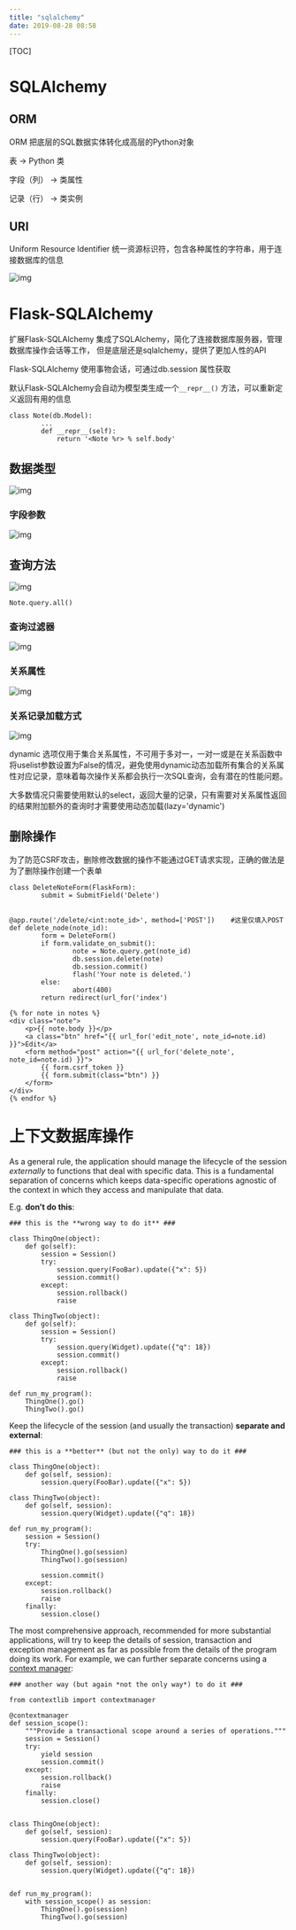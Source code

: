 ```yaml
---
title: "sqlalchemy"
date: 2019-08-28 08:58
---
```

[TOC]



# SQLAlchemy



## ORM

ORM 把底层的SQL数据实体转化成高层的Python对象

表 -> Python 类

字段（列） -> 类属性

记录（行） -> 类实例



## URI 

Uniform Resource Identifier 统一资源标识符，包含各种属性的字符串，用于连接数据库的信息

![img](https://snipboard.io/uLvzNk.jpg)





# Flask-SQLAlchemy

扩展Flask-SQLAlchemy 集成了SQLAlchemy，简化了连接数据库服务器，管理数据库操作会话等工作， 但是底层还是sqlalchemy，提供了更加人性的API

Flask-SQLAlchemy 使用事物会话，可通过db.session 属性获取

默认Flask-SQLAlchemy会自动为模型类生成一个`__repr__()` 方法，可以重新定义返回有用的信息	

```
class Note(db.Model):
		...
		def __repr__(self):
		    return '<Note %r> % self.body'
```



## 数据类型

![img](https://snipboard.io/aZ6JC2.jpg)



### 字段参数

![img](https://snipboard.io/3CDmYM.jpg)



## 查询方法

![img](https://snipboard.io/N38pxq.jpg)



```
Note.query.all()
```



### 查询过滤器

![img](https://snipboard.io/wsgA1h.jpg)





### 关系属性

![img](https://snipboard.io/eL2v3y.jpg)



### 关系记录加载方式

![img](https://snipboard.io/lGz6Mr.jpg)

dynamic 选项仅用于集合关系属性，不可用于多对一，一对一或是在关系函数中将uselist参数设置为False的情况，避免使用dynamic动态加载所有集合的关系属性对应记录，意味着每次操作关系都会执行一次SQL查询，会有潜在的性能问题。

大多数情况只需要使用默认的select，返回大量的记录，只有需要对关系属性返回的结果附加额外的查询时才需要使用动态加载(lazy='dynamic')









## 删除操作

为了防范CSRF攻击，删除修改数据的操作不能通过GET请求实现，正确的做法是为了删除操作创建一个表单

```
class DeleteNoteForm(FlaskForm):
		submit = SubmitField('Delete')
		

@app.route('/delete/<int:note_id>', method=['POST'])	#这里仅填入POST
def delete_node(note_id):
		form = DeleteForm()
		if form.validate_on_submit():
				note = Note.query.get(note_id)
				db.session.delete(note)
				db.session.commit()
				flash('Your note is deleted.')
		else:
				abort(400)
		return redirect(url_for('index')
```

```
{% for note in notes %}
<div class="note">
	<p>{{ note.body }}</p>
	<a class="btn" href="{{ url_for('edit_note', note_id=note.id) }}">Edit</a>
	<form method="post" action="{{ url_for('delete_note', note_id=note.id) }}">
		{{ form.csrf_token }}
		{{ form.submit(class="btn") }}
	</form>
</div>
{% endfor %}
```







# 上下文数据库操作

As a general rule, the application should manage the lifecycle of the session *externally* to functions that deal with specific data. This is a fundamental separation of concerns which keeps data-specific operations agnostic of the context in which they access and manipulate that data.

E.g. **don’t do this**:

```
### this is the **wrong way to do it** ###

class ThingOne(object):
    def go(self):
        session = Session()
        try:
            session.query(FooBar).update({"x": 5})
            session.commit()
        except:
            session.rollback()
            raise

class ThingTwo(object):
    def go(self):
        session = Session()
        try:
            session.query(Widget).update({"q": 18})
            session.commit()
        except:
            session.rollback()
            raise

def run_my_program():
    ThingOne().go()
    ThingTwo().go()
```

Keep the lifecycle of the session (and usually the transaction) **separate and external**:

```
### this is a **better** (but not the only) way to do it ###

class ThingOne(object):
    def go(self, session):
        session.query(FooBar).update({"x": 5})

class ThingTwo(object):
    def go(self, session):
        session.query(Widget).update({"q": 18})

def run_my_program():
    session = Session()
    try:
        ThingOne().go(session)
        ThingTwo().go(session)

        session.commit()
    except:
        session.rollback()
        raise
    finally:
        session.close()
```

The most comprehensive approach, recommended for more substantial applications, will try to keep the details of session, transaction and exception management as far as possible from the details of the program doing its work. For example, we can further separate concerns using a [context manager](http://docs.python.org/3/library/contextlib.html#contextlib.contextmanager):

```
### another way (but again *not the only way*) to do it ###

from contextlib import contextmanager

@contextmanager
def session_scope():
    """Provide a transactional scope around a series of operations."""
    session = Session()
    try:
        yield session
        session.commit()
    except:
        session.rollback()
        raise
    finally:
        session.close()


class ThingOne(object):
    def go(self, session):
        session.query(FooBar).update({"x": 5})

class ThingTwo(object):
    def go(self, session):
        session.query(Widget).update({"q": 18})
 
 
def run_my_program():
    with session_scope() as session:
        ThingOne().go(session)
        ThingTwo().go(session)
```


